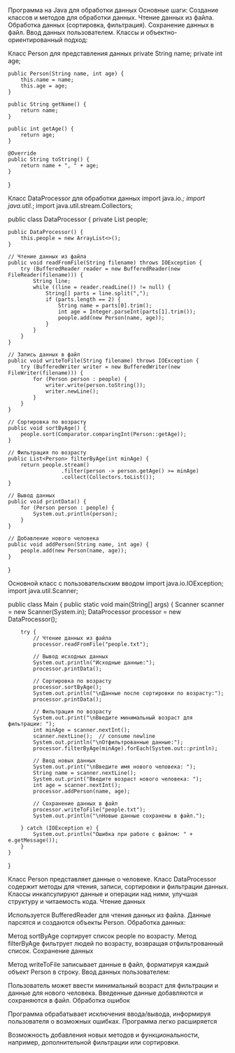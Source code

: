 Программа на Java для обработки данных Основные шаги: Создание классов и методов для обработки данных. Чтение данных из файла. Обработка данных (сортировка, фильтрация). Сохранение данных в файл. Ввод данных пользователем.
Классы и объектно-ориентированный подход:

Класс Person для представления данных
    private String name;
    private int age;

    public Person(String name, int age) {
        this.name = name;
        this.age = age;
    }

    public String getName() {
        return name;
    }

    public int getAge() {
        return age;
    }

    @Override
    public String toString() {
        return name + ", " + age;
    }
}

Класс DataProcessor для обработки данных
import java.io.*;
import java.util.*;
import java.util.stream.Collectors;

public class DataProcessor {
    private List<Person> people;

    public DataProcessor() {
        this.people = new ArrayList<>();
    }

    // Чтение данных из файла
    public void readFromFile(String filename) throws IOException {
        try (BufferedReader reader = new BufferedReader(new FileReader(filename))) {
            String line;
            while ((line = reader.readLine()) != null) {
                String[] parts = line.split(",");
                if (parts.length == 2) {
                    String name = parts[0].trim();
                    int age = Integer.parseInt(parts[1].trim());
                    people.add(new Person(name, age));
                }
            }
        }
    }

    // Запись данных в файл
    public void writeToFile(String filename) throws IOException {
        try (BufferedWriter writer = new BufferedWriter(new FileWriter(filename))) {
            for (Person person : people) {
                writer.write(person.toString());
                writer.newLine();
            }
        }
    }

    // Сортировка по возрасту
    public void sortByAge() {
        people.sort(Comparator.comparingInt(Person::getAge));
    }

    // Фильтрация по возрасту
    public List<Person> filterByAge(int minAge) {
        return people.stream()
                     .filter(person -> person.getAge() >= minAge)
                     .collect(Collectors.toList());
    }

    // Вывод данных
    public void printData() {
        for (Person person : people) {
            System.out.println(person);
        }
    }

    // Добавление нового человека
    public void addPerson(String name, int age) {
        people.add(new Person(name, age));
    }
}

Основной класс c пользовательским вводом
import java.io.IOException;
import java.util.Scanner;

public class Main {
    public static void main(String[] args) {
        Scanner scanner = new Scanner(System.in);
        DataProcessor processor = new DataProcessor();
        
        try {
            // Чтение данных из файла
            processor.readFromFile("people.txt");
            
            // Вывод исходных данных
            System.out.println("Исходные данные:");
            processor.printData();

            // Сортировка по возрасту
            processor.sortByAge();
            System.out.println("\nДанные после сортировки по возрасту:");
            processor.printData();

            // Фильтрация по возрасту
            System.out.print("\nВведите минимальный возраст для фильтрации: ");
            int minAge = scanner.nextInt();
            scanner.nextLine();  // consume newline
            System.out.println("\nОтфильтрованные данные:");
            processor.filterByAge(minAge).forEach(System.out::println);

            // Ввод новых данных
            System.out.print("\nВведите имя нового человека: ");
            String name = scanner.nextLine();
            System.out.print("Введите возраст нового человека: ");
            int age = scanner.nextInt();
            processor.addPerson(name, age);

            // Сохранение данных в файл
            processor.writeToFile("people.txt");
            System.out.println("\nНовые данные сохранены в файл.");

        } catch (IOException e) {
            System.out.println("Ошибка при работе с файлом: " + e.getMessage());
        }
    }
}

Класс Person представляет данные о человеке. Класс DataProcessor содержит методы для чтения, записи, сортировки и фильтрации данных. Классы инкапсулируют данные и операции над ними, улучшая структуру и читаемость кода. Чтение данных

Используется BufferedReader для чтения данных из файла. Данные парсятся и создаются объекты Person. Обработка данных:

Метод sortByAge сортирует список people по возрасту. Метод filterByAge фильтрует людей по возрасту, возвращая отфильтрованный список. Сохранение данных

Метод writeToFile записывает данные в файл, форматируя каждый объект Person в строку. Ввод данных пользователем:

Пользователь может ввести минимальный возраст для фильтрации и данные для нового человека. Введенные данные добавляются и сохраняются в файл. Обработка ошибок

Программа обрабатывает исключения ввода/вывода, информируя пользователя о возможных ошибках. Программа легко расширяется

Возможность добавления новых методов и функциональности, например, дополнительной фильтрации или сортировки.
